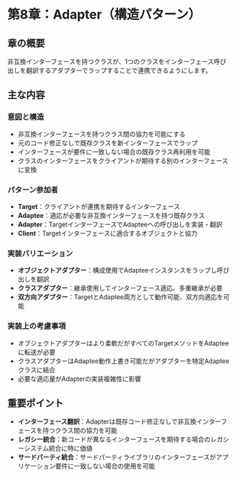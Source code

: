 # 第8章：Adapter（構造パターン）

## 章の概要
非互換インターフェースを持つクラスが、1つのクラスをインターフェース呼び出しを翻訳するアダプターでラップすることで連携できるようにします。

## 主な内容

### 意図と構造
- 非互換インターフェースを持つクラス間の協力を可能にする
- 元のコード修正なしで既存クラスを新インターフェースでラップ
- インターフェースが要件に一致しない場合の既存クラス再利用を可能
- クラスのインターフェースをクライアントが期待する別のインターフェースに変換

### パターン参加者
- **Target**：クライアントが連携を期待するインターフェース
- **Adaptee**：適応が必要な非互換インターフェースを持つ既存クラス
- **Adapter**：TargetインターフェースでAdapteeへの呼び出しを実装・翻訳
- **Client**：Targetインターフェースに適合するオブジェクトと協力

### 実装バリエーション
- **オブジェクトアダプター**：構成使用でAdapteeインスタンスをラップし呼び出しを翻訳
- **クラスアダプター**：継承使用してインターフェース適応、多重継承が必要
- **双方向アダプター**：TargetとAdaptee両方として動作可能、双方向適応を可能

### 実装上の考慮事項
- オブジェクトアダプターはより柔軟だがすべてのTargetメソッドをAdapteeに転送が必要
- クラスアダプターはAdaptee動作上書き可能だがアダプターを特定Adapteeクラスに結合
- 必要な適応量がAdapterの実装複雑性に影響

## 重要ポイント
- **インターフェース翻訳**：Adapterは既存コード修正なしで非互換インターフェースを持つクラス間の協力を可能
- **レガシー統合**：新コードが異なるインターフェースを期待する場合のレガシーシステム統合に特に価値
- **サードパーティ統合**：サードパーティライブラリのインターフェースがアプリケーション要件に一致しない場合の使用を可能